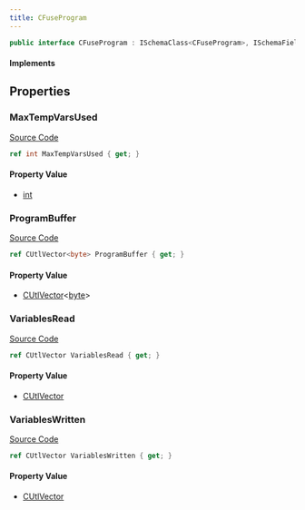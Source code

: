 ```yaml
---
title: CFuseProgram
---
```


```csharp
public interface CFuseProgram : ISchemaClass<CFuseProgram>, ISchemaField, ISchemaClass, INativeHandle
```

#### Implements

## Properties

### MaxTempVarsUsed

[Source Code](https://github.com/swiftly-solution/swiftlys2/blob/beta/managed/src/SwiftlyS2.Generated/Schemas/Interfaces/CFuseProgram.cs#L24)

```csharp
ref int MaxTempVarsUsed { get; }
```

#### Property Value

- [int](https://learn.microsoft.com/dotnet/api/system.int32)

### ProgramBuffer

[Source Code](https://github.com/swiftly-solution/swiftlys2/blob/beta/managed/src/SwiftlyS2.Generated/Schemas/Interfaces/CFuseProgram.cs#L16)

```csharp
ref CUtlVector<byte> ProgramBuffer { get; }
```

#### Property Value

- [CUtlVector](/docs/api/-1)<[byte](https://learn.microsoft.com/dotnet/api/system.byte)>

### VariablesRead

[Source Code](https://github.com/swiftly-solution/swiftlys2/blob/beta/managed/src/SwiftlyS2.Generated/Schemas/Interfaces/CFuseProgram.cs#L19)

```csharp
ref CUtlVector VariablesRead { get; }
```

#### Property Value

- [CUtlVector](/docs/api/)

### VariablesWritten

[Source Code](https://github.com/swiftly-solution/swiftlys2/blob/beta/managed/src/SwiftlyS2.Generated/Schemas/Interfaces/CFuseProgram.cs#L22)

```csharp
ref CUtlVector VariablesWritten { get; }
```

#### Property Value

- [CUtlVector](/docs/api/)

